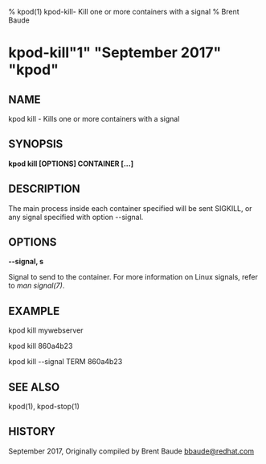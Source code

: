 % kpod(1) kpod-kill- Kill one or more containers with a signal
% Brent Baude
# kpod-kill"1" "September 2017" "kpod"

## NAME
kpod kill - Kills one or more containers with a signal

## SYNOPSIS
**kpod kill [OPTIONS] CONTAINER [...]**

## DESCRIPTION
The main process inside each container specified will be sent SIGKILL, or any signal specified with option --signal.

## OPTIONS

**--signal, s**

Signal to send to the container. For more information on Linux signals, refer to *man signal(7)*.


## EXAMPLE

kpod kill mywebserver

kpod kill 860a4b23

kpod kill --signal TERM 860a4b23

## SEE ALSO
kpod(1), kpod-stop(1)

## HISTORY
September 2017, Originally compiled by Brent Baude <bbaude@redhat.com>
